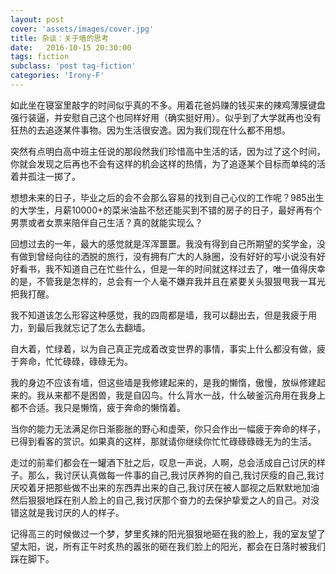 ```yaml
---
layout: post
cover: 'assets/images/cover.jpg'
title: 杂谈：关于墙的思考
date:   2016-10-15 20:30:00
tags: fiction
subclass: 'post tag-fiction'
categories: 'Irony-F'
---
```



如此坐在寝室里敲字的时间似乎真的不多。用着花爸妈赚的钱买来的辣鸡薄膜键盘强行装逼，并安慰自己这个也同样好用（确实挺好用）。似乎到了大学就再也没有狂热的去追逐某件事物。因为生活很安逸。因为我们现在什么都不用想。

突然有点明白高中班主任说的那段然我们珍惜高中生活的话，因为过了这个时间，你就会发现之后再也不会有这样的机会这样的热情，为了追逐某个目标而单纯的活着并孤注一掷了。
    
想想未来的日子，毕业之后的会不会那么容易的找到自己心仪的工作呢？985出生的大学生，月薪10000+的菜米油盐不愁还能买到不错的房子的日子，最好再有个男票或者女票来陪伴自己生活？真的就能实现么？
    
回想过去的一年，最大的感觉就是浑浑噩噩。我没有得到自己所期望的奖学金，没有做到曾经向往的洒脱的旅行，没有拥有广大的人脉圈，没有好好的写小说没有好好看书，我不知道自己在忙些什么，但是一年的时间就这样过去了，唯一值得庆幸的是，不管我是怎样的，总会有一个人毫不嫌弃我并且在紧要关头狠狠甩我一耳光把我打醒。
   
我不知道该怎么形容这种感觉，我的四周都是墙，我可以翻出去，但是我疲于用力，到最后我就忘记了怎么去翻墙。
   
自大着，忙绿着，以为自己真正完成着改变世界的事情，事实上什么都没有做，疲于奔命，忙忙碌碌，碌碌无为。
   
我的身边不应该有墙，但这些墙是我修建起来的，是我的懒惰，傲慢，放纵修建起来的。我从来都不是困兽，我是自囚鸟。什么背水一战，什么破釜沉舟用在我身上都不合适。我只是懒惰，疲于奔命的懒惰着。
 
当你的能力无法满足你日渐膨胀的野心和虚荣，你只会作出一幅疲于奔命的样子，已得到看客的赏识。如果真的这样，那就请你继续你忙忙碌碌碌碌无为的生活。
   
走过的前辈们都会在一罐酒下肚之后，叹息一声说，人啊，总会活成自己讨厌的样子。那么，我讨厌认真做每一件事的自己,我讨厌养狗的自己,我讨厌瘦的自己,我讨厌咬着牙把那些做不出来的东西弄出来的自己,我讨厌在被人鄙视之后默默地加油然后狠狠地踩在别人脸上的自己,我讨厌那个奋力的去保护挚爱之人的自己。对没错这就是我讨厌的人的样子。
   
记得高三的时候做过一个梦，梦里炙辣的阳光狠狠地砸在我的脸上，我的室友望了望太阳，说，所有正午时炙热的嚣张的砸在我们脸上的阳光，都会在日落时被我们踩在脚下。

